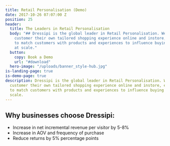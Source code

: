 ```yaml
---
title: Retail Personalisation (Demo)
date: 2017-10-26 07:07:00 Z
position: 25
header:
  title: The Leaders in Retail Personalisation
  body: "## Dressipi is the global leader in Retail Personalisation. We give each
    customer their own tailored shopping experience online and instore, enabling retailers
    to match customers with products and experiences to influence buying behaviour
    at scale."
  button:
    copy: Book a Demo
    url: "#download"
  hero-image: "/uploads/banner_style-hub.jpg"
is-landing-page: true
is-demo-page: true
description: Dressipi is the global leader in Retail Personalisation. We give each
  customer their own tailored shopping experience online and instore, enabling retailers
  to match customers with products and experiences to influence buying behaviour at
  scale.
---
```


## Why businesses choose Dressipi:

* Increase in net incremental revenue per visitor by 5-8%
* Increase in AOV and frequency of purchase
* Reduce returns by 5% percentage points
